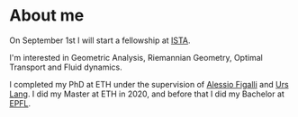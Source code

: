 # About me

On September 1st I will start a fellowship at [ISTA](https://mathematics.pages.ist.ac.at/).


I'm interested in Geometric Analysis, Riemannian Geometry, Optimal Transport and Fluid dynamics.

I completed my PhD at ETH under the supervision of [Alessio Figalli](https://people.math.ethz.ch/~afigalli/) and [Urs Lang](https://people.math.ethz.ch/~lang/).
I did my Master at ETH in 2020, and before that I did my Bachelor at [EPFL](https://www.epfl.ch/fr/).

